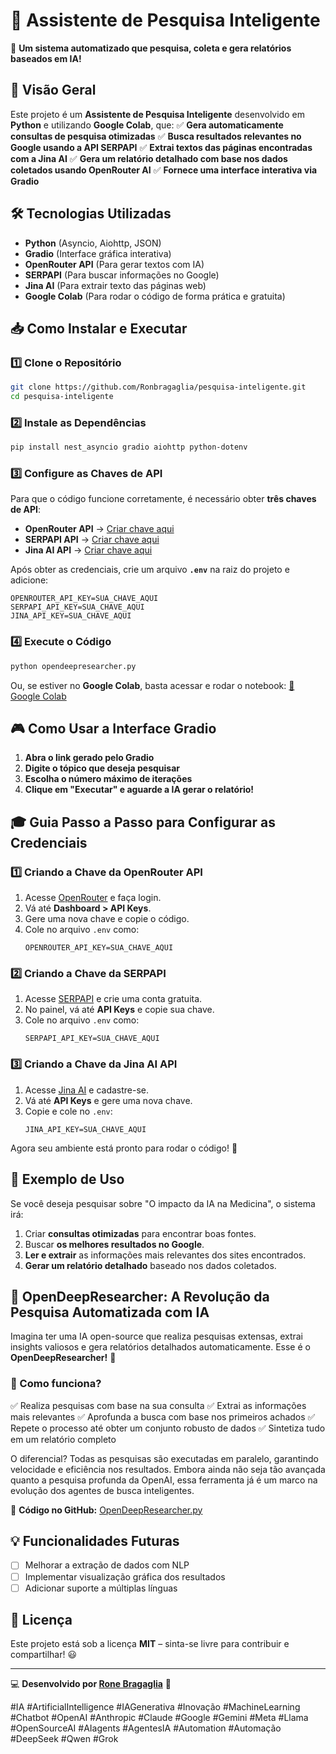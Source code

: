 # 🔎 Assistente de Pesquisa Inteligente

🚀 **Um sistema automatizado que pesquisa, coleta e gera relatórios baseados em IA!**

## 📌 Visão Geral
Este projeto é um **Assistente de Pesquisa Inteligente** desenvolvido em **Python** e utilizando **Google Colab**, que:
✅ **Gera automaticamente consultas de pesquisa otimizadas**
✅ **Busca resultados relevantes no Google usando a API SERPAPI**
✅ **Extrai textos das páginas encontradas com a Jina AI**
✅ **Gera um relatório detalhado com base nos dados coletados usando OpenRouter AI**
✅ **Fornece uma interface interativa via Gradio**

## 🛠 Tecnologias Utilizadas
- **Python** (Asyncio, Aiohttp, JSON)
- **Gradio** (Interface gráfica interativa)
- **OpenRouter API** (Para gerar textos com IA)
- **SERPAPI** (Para buscar informações no Google)
- **Jina AI** (Para extrair texto das páginas web)
- **Google Colab** (Para rodar o código de forma prática e gratuita)

## 📥 Como Instalar e Executar
### 1️⃣ Clone o Repositório
```bash
git clone https://github.com/Ronbragaglia/pesquisa-inteligente.git
cd pesquisa-inteligente
```

### 2️⃣ Instale as Dependências
```bash
pip install nest_asyncio gradio aiohttp python-dotenv
```

### 3️⃣ Configure as Chaves de API
Para que o código funcione corretamente, é necessário obter **três chaves de API**:
- **OpenRouter API** → [Criar chave aqui](https://openrouter.ai/)
- **SERPAPI API** → [Criar chave aqui](https://serpapi.com/)
- **Jina AI API** → [Criar chave aqui](https://jina.ai/)

Após obter as credenciais, crie um arquivo **`.env`** na raiz do projeto e adicione:
```env
OPENROUTER_API_KEY=SUA_CHAVE_AQUI
SERPAPI_API_KEY=SUA_CHAVE_AQUI
JINA_API_KEY=SUA_CHAVE_AQUI
```

### 4️⃣ Execute o Código
```bash
python opendeepresearcher.py
```
Ou, se estiver no **Google Colab**, basta acessar e rodar o notebook:
[🔗 Google Colab](https://colab.research.google.com/drive/1g6sTT6VTmZVypF5VEDsmmAUJkJZcLaOf?usp=sharing)

## 🎮 Como Usar a Interface Gradio
1. **Abra o link gerado pelo Gradio**
2. **Digite o tópico que deseja pesquisar**
3. **Escolha o número máximo de iterações**
4. **Clique em "Executar" e aguarde a IA gerar o relatório!**

## 🎓 Guia Passo a Passo para Configurar as Credenciais

### 1️⃣ Criando a Chave da OpenRouter API
1. Acesse [OpenRouter](https://openrouter.ai/) e faça login.
2. Vá até **Dashboard > API Keys**.
3. Gere uma nova chave e copie o código.
4. Cole no arquivo `.env` como:
   ```env
   OPENROUTER_API_KEY=SUA_CHAVE_AQUI
   ```

### 2️⃣ Criando a Chave da SERPAPI
1. Acesse [SERPAPI](https://serpapi.com/) e crie uma conta gratuita.
2. No painel, vá até **API Keys** e copie sua chave.
3. Cole no arquivo `.env` como:
   ```env
   SERPAPI_API_KEY=SUA_CHAVE_AQUI
   ```

### 3️⃣ Criando a Chave da Jina AI API
1. Acesse [Jina AI](https://jina.ai/) e cadastre-se.
2. Vá até **API Keys** e gere uma nova chave.
3. Copie e cole no `.env`:
   ```env
   JINA_API_KEY=SUA_CHAVE_AQUI
   ```

Agora seu ambiente está pronto para rodar o código! 🚀

## 📌 Exemplo de Uso
Se você deseja pesquisar sobre "O impacto da IA na Medicina", o sistema irá:
1. Criar **consultas otimizadas** para encontrar boas fontes.
2. Buscar **os melhores resultados no Google**.
3. **Ler e extrair** as informações mais relevantes dos sites encontrados.
4. **Gerar um relatório detalhado** baseado nos dados coletados.

## 🔎 OpenDeepResearcher: A Revolução da Pesquisa Automatizada com IA

Imagina ter uma IA open-source que realiza pesquisas extensas, extrai insights valiosos e gera relatórios detalhados automaticamente. Esse é o **OpenDeepResearcher!** 🚀

### 🧠 Como funciona?
✅ Realiza pesquisas com base na sua consulta
✅ Extrai as informações mais relevantes
✅ Aprofunda a busca com base nos primeiros achados
✅ Repete o processo até obter um conjunto robusto de dados
✅ Sintetiza tudo em um relatório completo

O diferencial? Todas as pesquisas são executadas em paralelo, garantindo velocidade e eficiência nos resultados. Embora ainda não seja tão avançada quanto a pesquisa profunda da OpenAI, essa ferramenta já é um marco na evolução dos agentes de busca inteligentes.

🔗 **Código no GitHub:** [OpenDeepResearcher.py](https://github.com/Ronbragaglia/pesquisa-inteligente/blob/main/opendeepresearcher.py)

## 💡 Funcionalidades Futuras
- [ ] Melhorar a extração de dados com NLP
- [ ] Implementar visualização gráfica dos resultados
- [ ] Adicionar suporte a múltiplas línguas

## 📄 Licença
Este projeto está sob a licença **MIT** – sinta-se livre para contribuir e compartilhar! 😃

---
💻 **Desenvolvido por [Rone Bragaglia](https://github.com/Ronbragaglia)** 🚀

#IA #ArtificialIntelligence #IAGenerativa #Inovação #MachineLearning #Chatbot #OpenAI #Anthropic #Claude #Google #Gemini #Meta #Llama #OpenSourceAI #AIagents #AgentesIA #Automation #Automação #DeepSeek #Qwen #Grok



